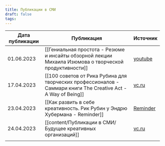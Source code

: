 ```yaml
---
title: Публикации в СМИ
draft: false
tags:
---
```


| Дата публикации | Публикация                                                                                                     | Источник                                                                                                                                    |
| --------------- | -------------------------------------------------------------------------------------------------------------- | ------------------------------------------------------------------------------------------------------------------------------------------- |
| 01.06.2023      | [[Гениальная простота - Резюме и инсайты обзорной лекции Михаила Изюмова о творческой продуктивности]]         | [youtube](https://youtu.be/7RAMG_iM2KY)                                                                                                     |
| 17.04.2023      | [[100 советов от Рика Рубина для творческих профессионалов - Саммари книги The Creative Act - A Way of Being]] | [vc.ru](https://vc.ru/life/668055-100-sovetov-ot-rika-rubina-dlya-tvorcheskih-professionalov-sammari-knigi-the-creative-act-a-way-of-being) |
| 23.04.2023      | [[Как развить в себе креативность. Рик Рубин у Эндрю Хубермана - Reminder]]                                    | [Reminder](https://reminder.media/post/creativity-1)                                                                                        |
| 24.04.2023      | [[content/Публикации в СМИ/Будущее креативных организаций]]                                                    | [vc.ru](https://vc.ru/future/669992-budushchee-kreativnyh-organizaciy)                                                                      |
|                 |                                                                                                                |                                                                                                                                             |
